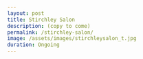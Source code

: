 ```yaml
---
layout: post
title: Stirchley Salon
description: (copy to come)
permalink: /stirchley-salon/
image: /assets/images/stirchleysalon_t.jpg
duration: Ongoing
---
```

